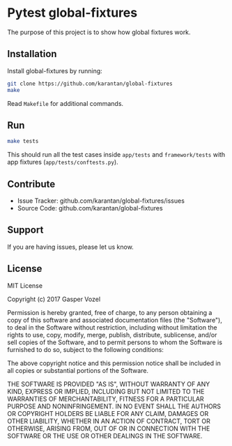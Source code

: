Pytest global-fixtures
======================

The purpose of this project is to show how global fixtures work.

Installation
------------

Install global-fixtures by running:

```bash
git clone https://github.com/karantan/global-fixtures
make
```

Read `Makefile` for additional commands.


Run
---

```bash
make tests
```

This should run all the test cases inside `app/tests` and `framework/tests`
with app fixtures (`app/tests/conftests.py`).


Contribute
----------

- Issue Tracker: github.com/karantan/global-fixtures/issues
- Source Code: github.com/karantan/global-fixtures

Support
-------

If you are having issues, please let us know.

License
-------

MIT License

Copyright (c) 2017 Gasper Vozel

Permission is hereby granted, free of charge, to any person obtaining a copy
of this software and associated documentation files (the "Software"), to deal
in the Software without restriction, including without limitation the rights
to use, copy, modify, merge, publish, distribute, sublicense, and/or sell
copies of the Software, and to permit persons to whom the Software is
furnished to do so, subject to the following conditions:

The above copyright notice and this permission notice shall be included in all
copies or substantial portions of the Software.

THE SOFTWARE IS PROVIDED "AS IS", WITHOUT WARRANTY OF ANY KIND, EXPRESS OR
IMPLIED, INCLUDING BUT NOT LIMITED TO THE WARRANTIES OF MERCHANTABILITY,
FITNESS FOR A PARTICULAR PURPOSE AND NONINFRINGEMENT. IN NO EVENT SHALL THE
AUTHORS OR COPYRIGHT HOLDERS BE LIABLE FOR ANY CLAIM, DAMAGES OR OTHER
LIABILITY, WHETHER IN AN ACTION OF CONTRACT, TORT OR OTHERWISE, ARISING FROM,
OUT OF OR IN CONNECTION WITH THE SOFTWARE OR THE USE OR OTHER DEALINGS IN THE
SOFTWARE.
